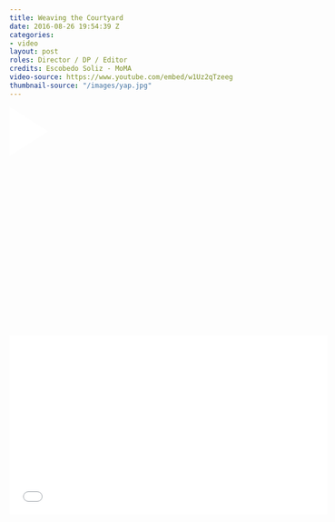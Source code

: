 ```yaml
---
title: Weaving the Courtyard
date: 2016-08-26 19:54:39 Z
categories:
- video
layout: post
roles: Director / DP / Editor
credits: Escobedo Soliz - MoMA
video-source: https://www.youtube.com/embed/w1Uz2qTzeeg
thumbnail-source: "/images/yap.jpg"
---
```


<div class="video-overlay" style="background: url('{{ page.thumbnail-source }}') no-repeat;">
    <div class="arrow">
      <svg width="68px" height="87px" viewBox="679 1575 68 87" version="1.1" xmlns="http://www.w3.org/2000/svg" xmlns:xlink="http://www.w3.org/1999/xlink">
          <polygon id="Triangle" stroke="none" fill="#FFFFFF" fill-rule="evenodd" transform="translate(713.000000, 1618.500000) rotate(-270.000000) translate(-713.000000, -1618.500000) " points="713 1584.5 756.5 1652.5 669.5 1652.5"></polygon>
      </svg>
    </div>
    <iframe style="z-index: -10; opacity: 0; color: #ff0022" width="560" height="315" src="{{ page.video-source }}" frameborder="0" allowfullscreen></iframe>
</div>
<div class="video-embed hide fade-in">
  <iframe width="560" id="video-embed" height="315" src="{{ page.video-source }}" frameborder="0" allowfullscreen></iframe>
</div>
